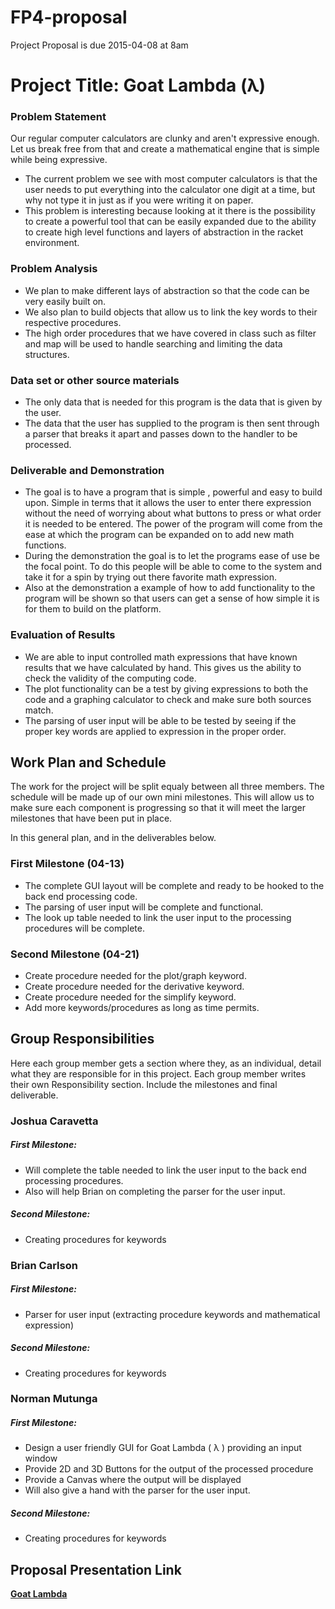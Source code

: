 # FP4-proposal
Project Proposal is due 2015-04-08 at 8am

# Project Title: Goat Lambda (λ)
### Problem Statement
Our regular computer calculators are clunky and aren't expressive enough. Let us break free from that and create a mathematical engine that is simple while being expressive. 

* The current problem we see with most computer calculators is that the user needs to put everything into the calculator one    digit at a time, but why not type it in just as if you were writing it on paper.
* This problem is interesting because looking at it there is the possibility to create a powerful tool that can be easily       expanded due to the ability to create high level functions and layers of abstraction in the racket environment.

### Problem Analysis
* We plan to make different lays of abstraction so that the code can be very easily built on.
* We also plan to build objects that allow us to link the key words to their respective procedures.
* The high order procedures that we have covered in class such as filter and map will be used to handle searching and limiting   the data structures.

### Data set or other source materials
* The only data that is needed for this program is the data that is given by the user.
* The data that the user has supplied to the program is then sent through a parser that breaks it apart and passes down to the handler to be processed.

### Deliverable and Demonstration
* The goal is to have a program that is simple , powerful and easy to build upon. Simple in terms that it allows the user to enter there expression without the need of worrying about what buttons to press or what order it is needed to be entered. The power of the program will come from the ease at which the program can be expanded on to add new math functions.   
* During the demonstration the goal is to let the programs ease of use be the focal point. To do this people will be able to come to the system and take it for a spin by trying out there favorite math expression.  
* Also at the demonstration a example of how to add functionality to the program will be shown  so that users can get a sense of how simple it is for them to build on the platform.

### Evaluation of Results
* We are able to input controlled math expressions that have known results that we have calculated by hand.
This gives us the ability to check the validity of the computing code.
* The plot functionality can be a test by giving expressions to both the code and a graphing calculator to check
and make sure both sources match.
* The parsing of user input will be able to be tested by seeing if the proper key words are applied to expression
in the proper order.


## Work Plan and Schedule
The work for the project will be split equaly between all three members. The schedule will be made up of our own mini milestones. This will allow us to make sure each component is progressing so that it will meet the larger milestones that have been put in place. 

In this general plan, and in the deliverables below.

### First Milestone (04-13)
* The complete GUI layout will be complete and ready to be hooked to the back end processing code.
* The parsing of user input will be complete and functional.
* The look up table needed to link the user input to the processing procedures will be complete.

### Second Milestone (04-21)
* Create procedure needed for the plot/graph keyword.
* Create procedure needed for the derivative keyword.
* Create procedure needed for the simplify keyword.
* Add more keywords/procedures as long as time permits.

## Group Responsibilities
Here each group member gets a section where they, as an individual, detail what they are responsible for in this project. Each group member writes their own Responsibility section. Include the milestones and final deliverable.

### Joshua Caravetta
##### First Milestone:
* Will complete the table needed to link the user input to the back end processing procedures.
* Also will help Brian on completing the parser for the user input.

##### Second Milestone:
* Creating procedures for keywords

### Brian Carlson
##### First Milestone:
* Parser for user input (extracting procedure keywords and mathematical expression)

##### Second Milestone:
* Creating procedures for keywords

### Norman Mutunga
##### First Milestone:
* Design a user friendly  GUI for Goat Lambda ( λ ) providing an input window 
* Provide 2D and 3D Buttons for the output of the processed procedure
* Provide a Canvas where the output will be displayed
* Will also give a hand with the parser for the user input.

##### Second Milestone:
* Creating procedures for keywords

## Proposal Presentation Link
[**Goat Lambda**][Goat-Lambda]

<!-- Links -->
[piazza]: https://piazza.com/class/i55is8xqqwhmr?cid=453
[markdown]: https://help.github.com/articles/markdown-basics/
[Goat-Lambda]:https://docs.google.com/presentation/d/16Rdq3k_QRaX8tFefR1sQdzLVkyQ6EENQuHVDwc9Axak/edit#slide=id.gad3b04a0b_0_7

